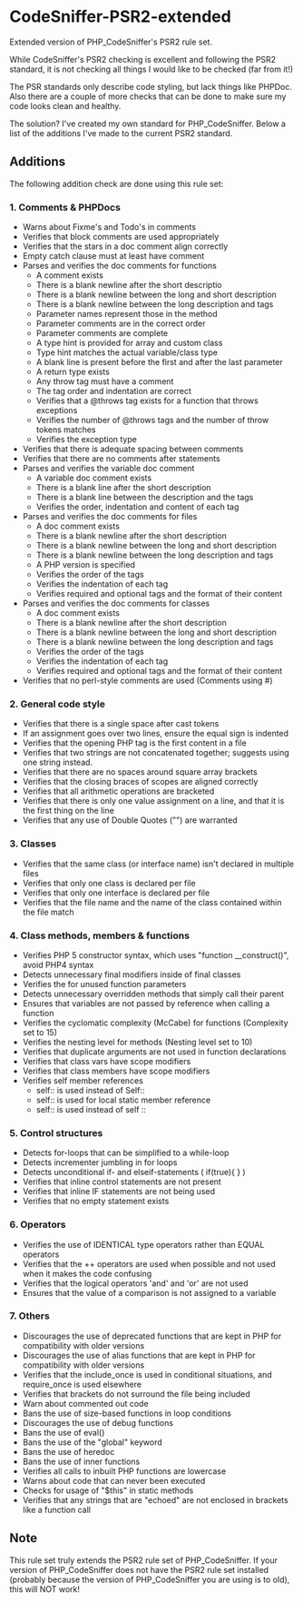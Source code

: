 CodeSniffer-PSR2-extended
=========================

Extended version of PHP_CodeSniffer's PSR2 rule set.

While CodeSniffer's PSR2 checking is excellent and following the PSR2 standard,
it is not checking all things I would like to be checked (far from it!)

The PSR standards only describe code styling, but lack things like PHPDoc.
Also there are a couple of more checks that can be done to make sure my code looks clean and healthy.

The solution? I've created my own standard for PHP_CodeSniffer. Below a list of the additions I've made to the current PSR2 standard.

Additions
---------
The following addition check are done using this rule set:

### 1. Comments & PHPDocs
- Warns about Fixme's and Todo's in comments
- Verifies that block comments are used appropriately
- Verifies that the stars in a doc comment align correctly
- Empty catch clause must at least have comment
- Parses and verifies the doc comments for functions
    * A comment exists
    * There is a blank newline after the short descriptio
    * There is a blank newline between the long and short description
    * There is a blank newline between the long description and tags
    * Parameter names represent those in the method
    * Parameter comments are in the correct order
    * Parameter comments are complete
    * A type hint is provided for array and custom class
    * Type hint matches the actual variable/class type
    * A blank line is present before the first and after the last parameter
    * A return type exists
    * Any throw tag must have a comment
    * The tag order and indentation are correct
    * Verifies that a @throws tag exists for a function that throws exceptions
    * Verifies the number of @throws tags and the number of throw tokens matches
    * Verifies the exception type
- Verifies that there is adequate spacing between comments
- Verifies that there are no comments after statements
- Parses and verifies the variable doc comment
    * A variable doc comment exists
    * There is a blank line after the short description
    * There is a blank line between the description and the tags
    * Verifies the order, indentation and content of each tag
- Parses and verifies the doc comments for files
    * A doc comment exists
    * There is a blank newline after the short description
    * There is a blank newline between the long and short description
    * There is a blank newline between the long description and tags
    * A PHP version is specified
    * Verifies the order of the tags
    * Verifies the indentation of each tag
    * Verifies required and optional tags and the format of their content
- Parses and verifies the doc comments for classes
    * A doc comment exists
    * There is a blank newline after the short description
    * There is a blank newline between the long and short description
    * There is a blank newline between the long description and tags
    * Verifies the order of the tags
    * Verifies the indentation of each tag
    * Verifies required and optional tags and the format of their content
- Verifies that no perl-style comments are used (Comments using #)

### 2. General code style
- Verifies that there is a single space after cast tokens
- If an assignment goes over two lines, ensure the equal sign is indented
- Verifies that the opening PHP tag is the first content in a file
- Verifies that two strings are not concatenated together; suggests using one string instead.
- Verifies that there are no spaces around square array brackets
- Verifies that the closing braces of scopes are aligned correctly
- Verifies that all arithmetic operations are bracketed
- Verifies that there is only one value assignment on a line, and that it is the first thing on the line
- Verifies that any use of Double Quotes ("") are warranted

### 3. Classes
- Verifies that the same class (or interface name) isn't declared in multiple files
- Verifies that only one class is declared per file
- Verifies that only one interface is declared per file
- Verifies that the file name and the name of the class contained within the file match

### 4. Class methods, members & functions
- Verifies PHP 5 constructor syntax, which uses "function __construct()", avoid PHP4 syntax
- Detects unnecessary final modifiers inside of final classes
- Verifies the for unused function parameters
- Detects unnecessary overridden methods that simply call their parent
- Ensures that variables are not passed by reference when calling a function
- Verifies the cyclomatic complexity (McCabe) for functions (Complexity set to 15)
- Verifies the nesting level for methods (Nesting level set to 10)
- Verifies that duplicate arguments are not used in function declarations
- Verifies that class vars have scope modifiers
- Verifies that class members have scope modifiers
- Verifies self member references
    * self:: is used instead of Self::
    * self:: is used for local static member reference
    * self:: is used instead of self ::

### 5. Control structures
- Detects for-loops that can be simplified to a while-loop
- Detects incrementer jumbling in for loops
- Detects unconditional if- and elseif-statements ( if(true){ } )
- Verifies that inline control statements are not present
- Verifies that inline IF statements are not being used
- Verifies that no empty statement exists

### 6. Operators
- Verifies the use of IDENTICAL type operators rather than EQUAL operators
- Verifies that the ++ operators are used when possible and not used when it makes the code confusing
- Verifies that the logical operators 'and' and 'or' are not used
- Ensures that the value of a comparison is not assigned to a variable

### 7. Others
- Discourages the use of deprecated functions that are kept in PHP for compatibility with older versions
- Discourages the use of alias functions that are kept in PHP for compatibility with older versions
- Verifies that the include_once is used in conditional situations, and require_once is used elsewhere
- Verifies that brackets do not surround the file being included
- Warn about commented out code
- Bans the use of size-based functions in loop conditions
- Discourages the use of debug functions
- Bans the use of eval()
- Bans the use of the "global" keyword
- Bans the use of heredoc
- Bans the use of inner functions
- Verifies all calls to inbuilt PHP functions are lowercase
- Warns about code that can never been executed
- Checks for usage of "$this" in static methods
- Verifies that any strings that are "echoed" are not enclosed in brackets like a function call

Note
----
This rule set truly extends the PSR2 rule set of PHP_CodeSniffer.
If your version of PHP_CodeSniffer does not have the PSR2 rule set installed (probably because the version of PHP_CodeSniffer you are using is to old), this will NOT work!
